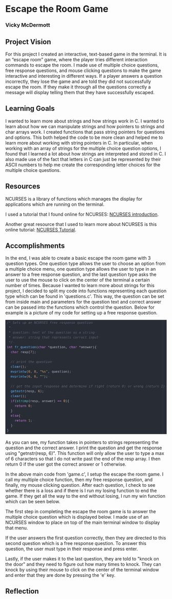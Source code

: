 # Escape the Room Game
### Vicky McDermott

## Project Vision
For this project I created an interactive, text-based game in the terminal. It is an “escape room” game, where the player tries different interaction commands to escape the room. I made use of multiple choice questions, free response questions, and mouse clicking questions to make the game interactive and interesting in different ways. If a player answers a question incorrectly, they lose the game and are told they did not successfully escape the room. If they make it through all the questions correctly a message will display telling them that they have successfully escaped.

## Learning Goals
I wanted to learn more about strings and how strings work in C. I wanted to learn about how we can manipulate strings and how pointers to strings and char arrays work. I created functions that pass string pointers for questions and options. This both helped the code to be more clean and helped me to learn more about working with string pointers in C. In particular, when working with an array of strings for the multiple choice question options, I found that I learned a lot about how strings are interpreted and stored in C. I also made use of the fact that letters in C can just be represented by their ASCII numbers to help me create the corresponding letter choices for the multiple choice questions.

## Resources
NCURSES is a library of functions which manages the display for applications which are running on the terminal.

I used a tutorial that I found online for NCURSES: [NCURSES introduction](https://invisible-island.net/ncurses/ncurses-intro.html).

Another great resource that I used to learn more about NCURSES is this online tutorial: [NCURSES Tutorial](http://tldp.org/HOWTO/NCURSES-Programming-HOWTO/).

## Accomplishments
In the end, I was able to create a basic escape the room game with 3 question types. One question type allows the user to choose an option from a multiple choice menu, one question type allows the user to type in an answer to a free response question, and the last question type asks the user to use the mouse to click on the center of the terminal a certain number of times. Because I wanted to learn more about strings for this project, I decided to split my code into functions representing each question type which can be found in 'questions.c'. This way, the question can be set from inside main and parameters for the question text and correct answer can be passed into the functions which control the question. Below for example is a picture of my code for setting up a free response question.

![](https://raw.githubusercontent.com/vickymmcd/SillyString/master/images/fr_question.jpg)

As you can see, my function takes in pointers to strings representing the question and the correct answer. I print the question and get the response using "getnstr(resp, 6)". This function will only allow the user to type a max of 6 characters so that I do not write past the end of the resp array. I then return 0 if the user got the correct answer or 1 otherwise.

[](https://raw.githubusercontent.com/vickymmcd/SillyString/master/images/gamesetup.jpg)

In the above main code from 'game.c', I setup the escape the room game. I call my multiple choice function, then my free response question, and finally, my mouse clicking question. After each question, I check to see whether there is a loss and if there is I run my losing function to end the game. If they get all the way to the end without losing, I run my win function which can be seen below.

[](https://raw.githubusercontent.com/vickymmcd/SillyString/master/images/win.jpg)

The first step in completing the escape the room game is to answer the multiple choice question which is displayed below. I made use of an NCURSES window to place on top of the main terminal window to display that menu.

[](https://raw.githubusercontent.com/vickymmcd/SillyString/master/images/mc_question.jpg)

If the user answers the first question correctly, then they are directed to this second question which is a free response question. To answer this question, the user must type in their response and press enter.

[](https://raw.githubusercontent.com/vickymmcd/SillyString/master/images/fr_ques_pic.jpg)

Lastly, if the user makes it to the last question, they are told to "knock on the door" and they need to figure out how many times to knock. They can knock by using their mouse to click on the center of the terminal window and enter that they are done by pressing the 'e' key.

[](https://raw.githubusercontent.com/vickymmcd/SillyString/master/images/knock.jpg)

## Reflection
